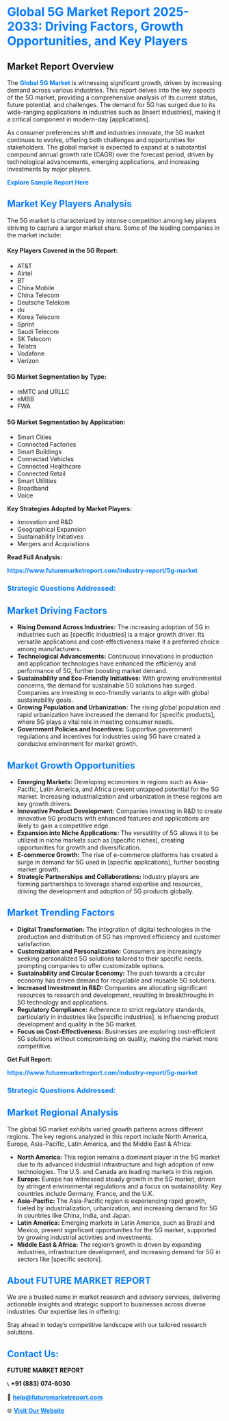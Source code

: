 <h1 style="color: #007BFF;">Global 5G Market Report 2025-2033: Driving Factors, Growth Opportunities, and Key Players</h1>

<section id="overview">
<h2>Market Report Overview</h2>
<p>The <a href="https://www.futuremarketreport.com/industry-report/5g-market" style="color: #007BFF; text-decoration: none;"><strong>Global 5G Market</strong></a> is witnessing significant growth, driven by increasing demand across various industries. This report delves into the key aspects of the 5G market, providing a comprehensive analysis of its current status, future potential, and challenges. The demand for 5G has surged due to its wide-ranging applications in industries such as [insert industries], making it a critical component in modern-day [applications].</p>
<p>As consumer preferences shift and industries innovate, the 5G market continues to evolve, offering both challenges and opportunities for stakeholders. The global market is expected to expand at a substantial compound annual growth rate (CAGR) over the forecast period, driven by technological advancements, emerging applications, and increasing investments by major players.</p>
</section>

<section id="overview">
<p><a href="https://www.futuremarketreport.com/request-sample/reportId=99279" style="color: #007BFF; text-decoration: none;"><strong>Explore Sample Report Here</strong></a></p>
</section>

<section id="key-players">
<h2 style="color: #007BFF;">Market Key Players Analysis</h2>
<p>The 5G market is characterized by intense competition among key players striving to capture a larger market share. Some of the leading companies in the market include:</p>
<h4>Key Players Covered in the 5G Report:</h4>
<ul><li>AT&amp;T</li><li>Airtel</li><li>BT</li><li>China Mobile</li><li>China Telecom</li><li>Deutsche Telekom</li><li>du</li><li>Korea Telecom</li><li>Sprint</li><li>Saudi Telecom</li><li>SK Telecom</li><li>Telstra</li><li>Vodafone</li><li>Verizon</li></ul>
<h4>5G Market Segmentation by Type:</h4>
<ul><li>mMTC and URLLC</li><li>eMBB</li><li>FWA</li></ul>

<h4>5G Market Segmentation by Application:</h4>
<ul><li>Smart Cities</li><li>Connected Factories</li><li>Smart Buildings</li><li>Connected Vehicles</li><li>Connected Healthcare</li><li>Connected Retail</li><li>Smart Utilities</li><li>Broadband</li><li>Voice</li></ul>
<p><strong>Key Strategies Adopted by Market Players:</strong></p>
<ul>
<li>Innovation and R&D</li>
<li>Geographical Expansion</li>
<li>Sustainability Initiatives</li>
<li>Mergers and Acquisitions</li>
</ul>
</section>

<section>
<p><strong>Read Full Analysis: </strong></p><a href="https://www.futuremarketreport.com/industry-report/5g-market" style="color: #007BFF; text-decoration: none;"><strong>https://www.futuremarketreport.com/industry-report/5g-market</strong></a>
<h3 style="color: #007BFF;">Strategic Questions Addressed:</h3>
</section>

<section id="driving-factors">
<h2 style="color: #007BFF;">Market Driving Factors</h2>
<ul>
<li><strong>Rising Demand Across Industries:</strong> The increasing adoption of 5G in industries such as [specific industries] is a major growth driver. Its versatile applications and cost-effectiveness make it a preferred choice among manufacturers.</li>
<li><strong>Technological Advancements:</strong> Continuous innovations in production and application technologies have enhanced the efficiency and performance of 5G, further boosting market demand.</li>
<li><strong>Sustainability and Eco-Friendly Initiatives:</strong> With growing environmental concerns, the demand for sustainable 5G solutions has surged. Companies are investing in eco-friendly variants to align with global sustainability goals.</li>
<li><strong>Growing Population and Urbanization:</strong> The rising global population and rapid urbanization have increased the demand for [specific products], where 5G plays a vital role in meeting consumer needs.</li>
<li><strong>Government Policies and Incentives:</strong> Supportive government regulations and incentives for industries using 5G have created a conducive environment for market growth.</li>
</ul>
</section>

<section id="growth-opportunities">
<h2 style="color: #007BFF;">Market Growth Opportunities</h2>
<ul>
<li><strong>Emerging Markets:</strong> Developing economies in regions such as Asia-Pacific, Latin America, and Africa present untapped potential for the 5G market. Increasing industrialization and urbanization in these regions are key growth drivers.</li>
<li><strong>Innovative Product Development:</strong> Companies investing in R&D to create innovative 5G products with enhanced features and applications are likely to gain a competitive edge.</li>
<li><strong>Expansion into Niche Applications:</strong> The versatility of 5G allows it to be utilized in niche markets such as [specific niches], creating opportunities for growth and diversification.</li>
<li><strong>E-commerce Growth:</strong> The rise of e-commerce platforms has created a surge in demand for 5G used in [specific applications], further boosting market growth.</li>
<li><strong>Strategic Partnerships and Collaborations:</strong> Industry players are forming partnerships to leverage shared expertise and resources, driving the development and adoption of 5G products globally.</li>
</ul>
</section>

<section id="trending-factors">
<h2 style="color: #007BFF;">Market Trending Factors</h2>
<ul>
<li><strong>Digital Transformation:</strong> The integration of digital technologies in the production and distribution of 5G has improved efficiency and customer satisfaction.</li>
<li><strong>Customization and Personalization:</strong> Consumers are increasingly seeking personalized 5G solutions tailored to their specific needs, prompting companies to offer customizable options.</li>
<li><strong>Sustainability and Circular Economy:</strong> The push towards a circular economy has driven demand for recyclable and reusable 5G solutions.</li>
<li><strong>Increased Investment in R&D:</strong> Companies are allocating significant resources to research and development, resulting in breakthroughs in 5G technology and applications.</li>
<li><strong>Regulatory Compliance:</strong> Adherence to strict regulatory standards, particularly in industries like [specific industries], is influencing product development and quality in the 5G market.</li>
<li><strong>Focus on Cost-Effectiveness:</strong> Businesses are exploring cost-efficient 5G solutions without compromising on quality, making the market more competitive.</li>
</ul>
</section>

<section>
<p><strong>Get Full Report: </strong></p><a href="https://www.futuremarketreport.com/industry-report/5g-market" style="color: #007BFF; text-decoration: none;"><strong>https://www.futuremarketreport.com/industry-report/5g-market</strong></a>
<h3 style="color: #007BFF;">Strategic Questions Addressed:</h3>
</section>


<section id="regional-analysis">
<h2 style="color: #007BFF;">Market Regional Analysis</h2>
<p>The global 5G market exhibits varied growth patterns across different regions. The key regions analyzed in this report include North America, Europe, Asia-Pacific, Latin America, and the Middle East & Africa:</p>
<ul>
<li><strong>North America:</strong> This region remains a dominant player in the 5G market due to its advanced industrial infrastructure and high adoption of new technologies. The U.S. and Canada are leading markets in this region.</li>
<li><strong>Europe:</strong> Europe has witnessed steady growth in the 5G market, driven by stringent environmental regulations and a focus on sustainability. Key countries include Germany, France, and the U.K.</li>
<li><strong>Asia-Pacific:</strong> The Asia-Pacific region is experiencing rapid growth, fueled by industrialization, urbanization, and increasing demand for 5G in countries like China, India, and Japan.</li>
<li><strong>Latin America:</strong> Emerging markets in Latin America, such as Brazil and Mexico, present significant opportunities for the 5G market, supported by growing industrial activities and investments.</li>
<li><strong>Middle East & Africa:</strong> The region’s growth is driven by expanding industries, infrastructure development, and increasing demand for 5G in sectors like [specific sectors].</li>
</ul>
</section>

<footer>
<h2 style="color: #007BFF;">About FUTURE MARKET REPORT</h2>
<p>We are a trusted name in market research and advisory services, delivering actionable insights and strategic support to businesses across diverse industries. Our expertise lies in offering:</p>

<p>Stay ahead in today’s competitive landscape with our tailored research solutions.</p>

<h2 style="color: #007BFF;">Contact Us:</h2>
<p><strong>FUTURE MARKET REPORT</strong></p>
<p>📞 <strong>+91 (883) 074-8030</strong></p>
<p>📧 <strong><a href="mailto:help@futuremarketreport.com" style="color: #007BFF;">help@futuremarketreport.com</a></strong></p>
<p>🌐 <strong><a href="https://www.futuremarketreport.com/" style="color: #007BFF;">Visit Our Website</a></strong></p>
</footer>